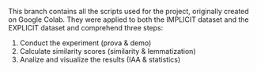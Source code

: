 This branch contains all the scripts used for the project, originally created on Google Colab.
They were applied to both the IMPLICIT dataset and the EXPLICIT dataset and comprehend three steps:

1) Conduct the experiment (prova & demo)
2) Calculate similarity scores (similarity & lemmatization)
3) Analize and visualize the results (IAA & statistics)
